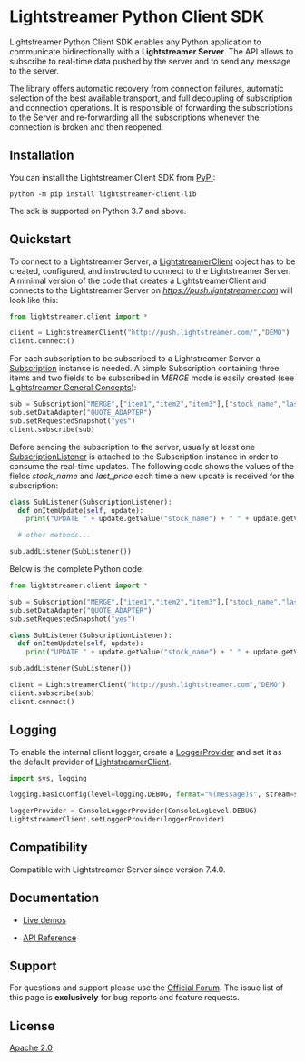 # Lightstreamer Python Client SDK

Lightstreamer Python Client SDK enables any Python application to communicate bidirectionally with a **Lightstreamer Server**. The API allows to subscribe to real-time data pushed by the server and to send any message to the server.

The library offers automatic recovery from connection failures, automatic selection of the best available transport, and full decoupling of subscription and connection operations. It is responsible of forwarding the subscriptions to the Server and re-forwarding all the subscriptions whenever the connection is broken and then reopened.

## Installation

You can install the Lightstreamer Client SDK from [PyPI](https://pypi.org/project/lightstreamer-client-lib/):

```
python -m pip install lightstreamer-client-lib
```

The sdk is supported on Python 3.7 and above.

## Quickstart

To connect to a Lightstreamer Server, a [LightstreamerClient](https://lightstreamer.com/api/ls-python-client/2.2.0/lightstreamer.html#lightstreamer.client.ls_python_client_wrapper.LightstreamerClient) object has to be created, configured, and instructed to connect to the Lightstreamer Server. 
A minimal version of the code that creates a LightstreamerClient and connects to the Lightstreamer Server on *https://push.lightstreamer.com* will look like this:

```python
from lightstreamer.client import *

client = LightstreamerClient("http://push.lightstreamer.com/","DEMO")
client.connect()
```

For each subscription to be subscribed to a Lightstreamer Server a [Subscription](https://lightstreamer.com/api/ls-python-client/2.2.0/lightstreamer.html#lightstreamer.client.ls_python_client_wrapper.Subscription) instance is needed.
A simple Subscription containing three items and two fields to be subscribed in *MERGE* mode is easily created (see [Lightstreamer General Concepts](https://lightstreamer.com/docs/ls-server/latest/General%20Concepts.pdf)):

```python
sub = Subscription("MERGE",["item1","item2","item3"],["stock_name","last_price"])
sub.setDataAdapter("QUOTE_ADAPTER")
sub.setRequestedSnapshot("yes")
client.subscribe(sub)
```

Before sending the subscription to the server, usually at least one [SubscriptionListener](https://lightstreamer.com/api/ls-python-client/2.2.0/lightstreamer.html#lightstreamer.client.ls_python_client_api.SubscriptionListener) is attached to the Subscription instance in order to consume the real-time updates. The following code shows the values of the fields *stock_name* and *last_price* each time a new update is received for the subscription:

```python
class SubListener(SubscriptionListener):
  def onItemUpdate(self, update):
    print("UPDATE " + update.getValue("stock_name") + " " + update.getValue("last_price"))

  # other methods...

sub.addListener(SubListener())
```

Below is the complete Python code:

```python
from lightstreamer.client import *

sub = Subscription("MERGE",["item1","item2","item3"],["stock_name","last_price"])
sub.setDataAdapter("QUOTE_ADAPTER")
sub.setRequestedSnapshot("yes")

class SubListener(SubscriptionListener):
  def onItemUpdate(self, update):
    print("UPDATE " + update.getValue("stock_name") + " " + update.getValue("last_price"))

sub.addListener(SubListener())

client = LightstreamerClient("http://push.lightstreamer.com","DEMO")
client.subscribe(sub)
client.connect()
```

## Logging

To enable the internal client logger, create a [LoggerProvider](https://lightstreamer.com/api/ls-python-client/2.2.0/lightstreamer.html#lightstreamer.client.ls_python_client_api.LoggerProvider) and set it as the default provider of [LightstreamerClient](https://lightstreamer.com/api/ls-python-client/2.2.0/lightstreamer.html#lightstreamer.client.ls_python_client_wrapper.LightstreamerClient.setLoggerProvider).

```python
import sys, logging

logging.basicConfig(level=logging.DEBUG, format="%(message)s", stream=sys.stdout)

loggerProvider = ConsoleLoggerProvider(ConsoleLogLevel.DEBUG)
LightstreamerClient.setLoggerProvider(loggerProvider)
```

## Compatibility ##

Compatible with Lightstreamer Server since version 7.4.0.

## Documentation

- [Live demos](https://demos.lightstreamer.com/?p=lightstreamer&t=client&lclient=python)

- [API Reference](https://lightstreamer.com/api/ls-python-client/2.2.0/index.html)

## Support

For questions and support please use the [Official Forum](https://forums.lightstreamer.com/). The issue list of this page is **exclusively** for bug reports and feature requests.

## License

[Apache 2.0](https://opensource.org/licenses/Apache-2.0)
